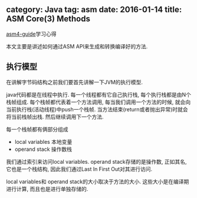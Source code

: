 category: Java
tag: asm
date: 2016-01-14
title: ASM Core(3) Methods
---
[asm4-guide](http://download.forge.objectweb.org/asm/asm4-guide.pdf)学习心得
 
本文主要是讲述如何通过ASM API来生成和转换编译好的方法.

## 执行模型
在讲解字节码结构之前我们要首先讲解一下JVM的执行模型. 

java代码都是在线程中执行. 每一个线程都有它自己执行栈, 每个执行栈都是由N个栈帧组成. 每个栈帧都代表着一个方法调用, 每当我们调用一个方法的时候, 就会向当前执行栈(活动线程)中push一个栈帧. 当方法结束(return或者抛出异常)时就会将当前栈帧出栈. 然后继续调用下一个方法.

每一个栈帧都有俩部分组成
*  local variables 本地变量
*  operand stack  操作数栈

我们通过索引来访问local variables. operand stack存储的是操作数, 正如其名, 它也是一个栈结构, 因此我们通过Last In First Out对其进行访问. 

local variables和 operand stack的大小取决于方法的大小. 这些大小是在编译期进行计算, 而且也是进行单独存储的. 